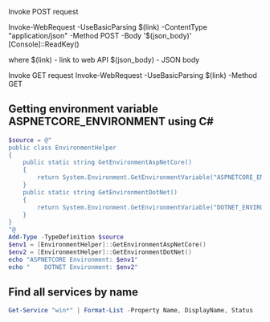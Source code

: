 Invoke POST request

Invoke-WebRequest -UseBasicParsing $(link) -ContentType "application/json" -Method POST -Body '$(json_body)'
[Console]::ReadKey()

where
$(link) - link to web API
$(json_body) - JSON body



Invoke GET request
Invoke-WebRequest -UseBasicParsing $(link) -Method GET




## Getting environment variable ASPNETCORE_ENVIRONMENT using C#
```powershell
$source = @"
public class EnvironmentHelper
{
    public static string GetEnvironmentAspNetCore()
    {
        return System.Environment.GetEnvironmentVariable("ASPNETCORE_ENVIRONMENT");
    }
    public static string GetEnvironmentDotNet()
    {
        return System.Environment.GetEnvironmentVariable("DOTNET_ENVIRONMENT");
    }
}
"@
Add-Type -TypeDefinition $source
$env1 = [EnvironmentHelper]::GetEnvironmentAspNetCore()
$env2 = [EnvironmentHelper]::GetEnvironmentDotNet()
echo "ASPNETCORE Environment: $env1"
echo "    DOTNET Environment: $env2"
```



## Find all services by name
```powershell
Get-Service "win*" | Format-List -Property Name, DisplayName, Status
```
